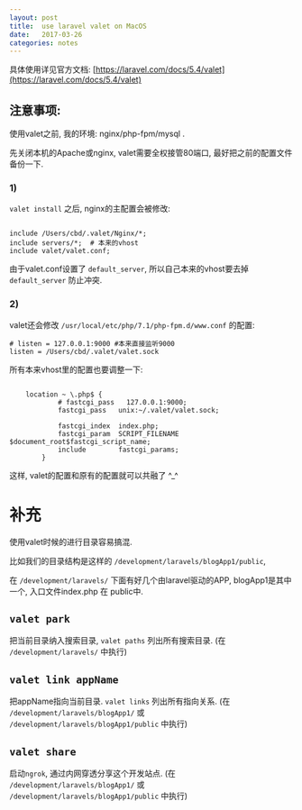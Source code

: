 ```yaml
---
layout: post
title:  use laravel valet on MacOS
date:   2017-03-26
categories: notes
---
```


具体使用详见官方文档: [https://laravel.com/docs/5.4/valet](https://laravel.com/docs/5.4/valet)

## 注意事项:

使用valet之前, 我的环境: nginx/php-fpm/mysql .

先关闭本机的Apache或nginx, valet需要全权接管80端口, 最好把之前的配置文件备份一下.

### 1)

`valet install` 之后, nginx的主配置会被修改:

```

include /Users/cbd/.valet/Nginx/*;
include servers/*;  # 本来的vhost
include valet/valet.conf;

```

由于valet.conf设置了 `default_server`, 所以自己本来的vhost要去掉 `default_server` 防止冲突.


### 2)

valet还会修改 `/usr/local/etc/php/7.1/php-fpm.d/www.conf` 的配置:

```
# listen = 127.0.0.1:9000 #本来直接监听9000
listen = /Users/cbd/.valet/valet.sock
```

所有本来vhost里的配置也要调整一下:

```

    location ~ \.php$ {
            # fastcgi_pass   127.0.0.1:9000;
            fastcgi_pass   unix:~/.valet/valet.sock;

            fastcgi_index  index.php;
            fastcgi_param  SCRIPT_FILENAME  $document_root$fastcgi_script_name;
            include        fastcgi_params;
        }

```

这样, valet的配置和原有的配置就可以共融了 ^_^

# 补充

使用valet时候的进行目录容易搞混.

比如我们的目录结构是这样的 `/development/laravels/blogApp1/public`,

在 `/development/laravels/` 下面有好几个由laravel驱动的APP, blogApp1是其中一个, 入口文件index.php 在 public中.


## `valet park`

把当前目录纳入搜索目录, `valet paths` 列出所有搜索目录.
(在 `/development/laravels/` 中执行)

## `valet link appName`

把appName指向当前目录. `valet links` 列出所有指向关系.
(在 `/development/laravels/blogApp1/` 或 `/development/laravels/blogApp1/public` 中执行)

## `valet share`

启动`ngrok`, 通过内网穿透分享这个开发站点.
(在 `/development/laravels/blogApp1/` 或 `/development/laravels/blogApp1/public` 中执行)


